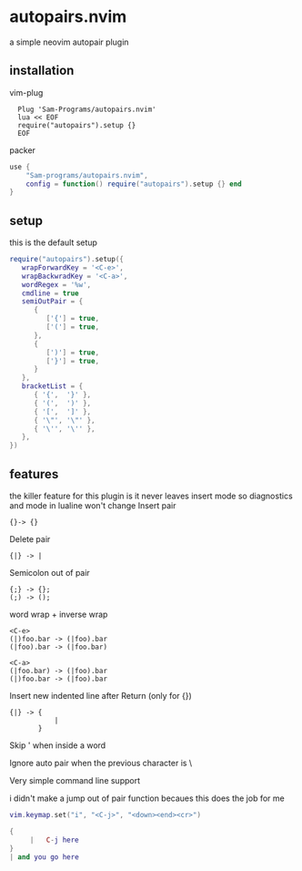 # autopairs.nvim
a simple neovim autopair plugin 
## installation
vim-plug
```vim
  Plug 'Sam-Programs/autopairs.nvim'
  lua << EOF
  require("autopairs").setup {}
  EOF
```
packer
```lua
use {
    "Sam-programs/autopairs.nvim",
    config = function() require("autopairs").setup {} end
}
```
## setup
this is the default setup
```lua
require("autopairs").setup({
   wrapForwardKey = '<C-e>',
   wrapBackwradKey = '<C-a>',
   wordRegex = '%w',
   cmdline = true
   semiOutPair = {
      {
         ['{'] = true,
         ['('] = true,
      },
      {
         [')'] = true,
         ['}'] = true,
      }
   },
   bracketList = {
      { '{',  '}' },
      { '(',  ')' },
      { '[',  ']' },
      { '\"', '\"' },
      { '\'', '\'' },
   },
})
```
## features
the killer feature for this plugin is it never leaves insert mode
so diagnostics and mode in lualine  won't change
Insert pair
```
{}-> {}
```
Delete pair
```
{|} -> |
```
Semicolon out of pair
```
{;} -> {};
(;) -> ();
```
word wrap + inverse wrap
```
<C-e>
(|)foo.bar -> (|foo).bar
(|foo).bar -> (|foo.bar)

<C-a>
(|foo.bar) -> (|foo).bar
(|)foo.bar -> (|foo).bar

```
Insert new indented line after Return (only for {})
```
{|} -> {
           |
       }
```
Skip ' when inside a word

Ignore auto pair when the previous character is \

Very simple command line support

i didn't make a jump out of pair function becaues this does the job for me
```lua
vim.keymap.set("i", "<C-j>", "<down><end><cr>")

{
     |   C-j here
}
| and you go here
```
